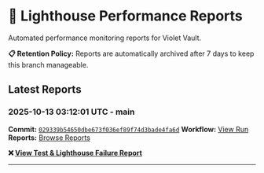 # 🔦 Lighthouse Performance Reports

Automated performance monitoring reports for Violet Vault.

**📋 Retention Policy:** Reports are automatically archived after 7 days to keep this branch manageable.

## Latest Reports

### 2025-10-13 03:12:01 UTC - main

**Commit:** [`029339b54650dbe673f036ef89f74d3bade4fa6d`](https://github.com/thef4tdaddy/violet-vault/commit/029339b54650dbe673f036ef89f74d3bade4fa6d)
**Workflow:** [View Run](https://github.com/thef4tdaddy/violet-vault/actions/runs/18453953282)
**Reports:** [Browse Reports](https://github.com/thef4tdaddy/violet-vault/tree/lighthouse-reports/reports/main/2025-10-13_03-11-59)

**❌ [View Test & Lighthouse Failure Report](./reports/main/2025-10-13_03-11-59/test-and-lighthouse-failures.md)**


---

